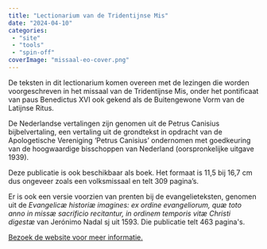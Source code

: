 ```yaml
---
title: "Lectionarium van de Tridentijnse Mis"
date: "2024-04-10"
categories: 
 - "site"
 - "tools"
 - "spin-off"
coverImage: "missaal-eo-cover.png"
---
```


De teksten in dit lectionarium komen overeen met de lezingen die worden voorgeschreven in het missaal van de Tridentijnse Mis, onder het pontificaat van paus Benedictus XVI ook gekend als de Buitengewone Vorm van de Latijnse Ritus. 

<!--more-->

De Nederlandse vertalingen zijn genomen uit de Petrus Canisius bijbelvertaling, een vertaling uit de grondtekst in opdracht van de Apologetische Vereniging ‘Petrus Canisius’ ondernomen met goedkeuring van de hoogwaardige bisschoppen van Nederland (oorspronkelijke uitgave 1939). 

Deze publicatie is ook beschikbaar als boek. Het formaat is 11,5 bij 16,7 cm dus ongeveer zoals een volksmissaal en telt 309 pagina’s.

Er is ook een versie voorzien van prenten bij de evangelieteksten, genomen uit de *Evangelicæ historiæ imagines: ex ordine evangeliorum, quæ toto anno in missæ sacrificio recitantur, in ordinem temporis vitæ Christi digestæ* van Jerónimo Nadal sj uit 1593. Die publicatie telt 463 pagina's.

[Bezoek de website voor meer informatie.](http://lectionarium.gelovenleren.net/)

